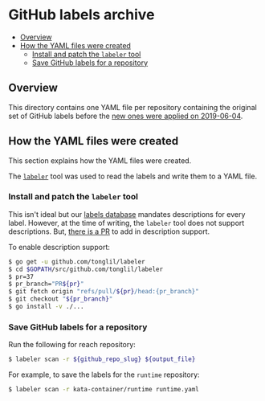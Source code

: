 # GitHub labels archive

* [Overview](#overview)
* [How the YAML files were created](#how-the-yaml-files-were-created)
    * [Install and patch the `labeler` tool](#install-and-patch-the-labeler-tool)
    * [Save GitHub labels for a repository](#save-github-labels-for-a-repository)

## Overview

This directory contains one YAML file per repository containing the original
set of GitHub labels before the
[new ones were applied on 2019-06-04](../labels.yaml.in).

## How the YAML files were created

This section explains how the YAML files were created.

The [`labeler`](https://github.com/tonglil/labeler) tool was used to read
the labels and write them to a YAML file.

### Install and patch the `labeler` tool

This isn't ideal but our [labels database](../labels.yaml.in) mandates
descriptions for every label. However, at the time of writing, the `labeler`
tool does not support descriptions. But,
[there is a PR](https://github.com/tonglil/labeler/pull/37)
to add in description support.

To enable description support:

```sh
$ go get -u github.com/tonglil/labeler
$ cd $GOPATH/src/github.com/tonglil/labeler
$ pr=37
$ pr_branch="PR${pr}"
$ git fetch origin "refs/pull/${pr}/head:{pr_branch}"
$ git checkout "${pr_branch}"
$ go install -v ./...
```

### Save GitHub labels for a repository

Run the following for reach repository:

```sh
$ labeler scan -r ${github_repo_slug} ${output_file}
```

For example, to save the labels for the `runtime` repository:

```sh
$ labeler scan -r kata-container/runtime runtime.yaml

```

